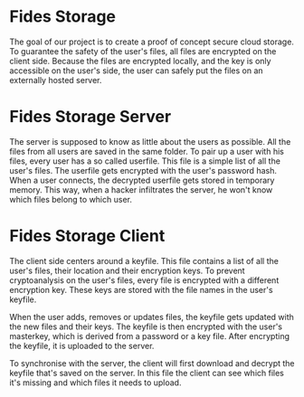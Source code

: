 Fides Storage
======
The goal of our project is to create a proof of concept secure cloud storage.
To guarantee the safety of the user's files, all files are encrypted on the client side. Because the files are encrypted locally, and the key is only accessible on the user's side, the user can safely put the files on an externally hosted server.

Fides Storage Server
======
The server is supposed to know as little about the users as possible. All the files from all users are saved in the same folder. To pair up a user with his files, every user has a so called userfile. This file is a simple list of all the user's files. The userfile gets encrypted with the user's password hash. When a user connects, the decrypted userfile gets stored in temporary memory. This way, when a hacker infiltrates the server, he won't know which files belong to which user.

Fides Storage Client
======
The client side centers around a keyfile. This file contains a list of all the user's files, their location and their encryption keys. To prevent cryptoanalysis on the user's files, every file is encrypted with a different encryption key. These keys are stored with the file names in the user's keyfile. 

When the user adds, removes or updates files, the keyfile gets updated with the new files and their keys. The keyfile is then encrypted with the user's masterkey, which is derived from a password or a key file. After encrypting the keyfile, it is uploaded to the server.

To synchronise with the server, the client will first download and decrypt the keyfile that's saved on the server. In this file the client can see which files it's missing and which files it needs to upload.
